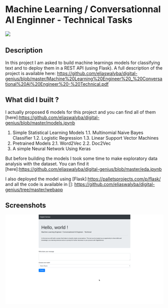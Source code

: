 # Machine Learning / Conversationnal AI Enginner - Technical Tasks
![](https://www.digitalgenius.com/wp-content/themes/digitalgenius/library/img/dg_logo_standard_deepblue.svg)
## Description
In this project I am asked to build machine learnings models for classifying text and to deploy them in a REST API (using Flask).
A full description of the project is available here: https://github.com/eliaswalyba/digital-genius/blob/master/Machine%20Learning%20Engineer%20_%20Conversational%20AI%20Engineer%20-%20Technical.pdf

## What did I built ?
I actually proposed 6 models for this project and you can find all of them [here]:https://github.com/eliaswalyba/digital-genius/blob/master/models.ipynb

1. Simple Statistical Learning Models
  1.1. Multinomial Naive Bayes Classifier
  1.2. Logistic Regression
  1.3. Linear Support Vector Machines
2. Pretrained Models
  2.1. Word2Vec
  2.2. Doc2Vec
3. A simple Neural Network Using Keras

But before building the models I took some time to make exploratory data analysis with the dataset. You can find it [here]:https://github.com/eliaswalyba/digital-genius/blob/master/eda.ipynb

I also deployed the model using [Flask]:https://palletsprojects.com/p/flask/ and all the code is available in []: https://github.com/eliaswalyba/digital-genius/tree/master/webapp

## Screenshots
![](https://raw.githubusercontent.com/eliaswalyba/digital-genius/master/Screenshot_20190722_185619.png)

